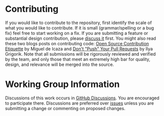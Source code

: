 # Contributing

If you would like to contribute to the repository, first identify the scale of what you would like to contribute. If it is small (grammar/spelling or a bug fix) feel free to start working on a fix. If you are submitting a feature or substantial design contribution, please [discuss it](../discussions) first. You might also read these two blogs posts on contributing code: [Open Source Contribution Etiquette](http://tirania.org/blog/archive/2010/Dec-31.html) by Miguel de Icaza and [Don't "Push" Your Pull Requests](https://www.igvita.com/2011/12/19/dont-push-your-pull-requests/) by Ilya Grigorik. Note that all submissions will be rigorously reviewed and verified by the team, and only those that meet an extremely high bar for quality, design, and relevance will be merged into the source.

# Working Group Information

Discussions of this work occurs in [GitHub Discussions](../discussions). You are encouraged to participate there. Discussions are preferred over [issues](../issues) unless you are submitting a change or commenting on proposed changes.